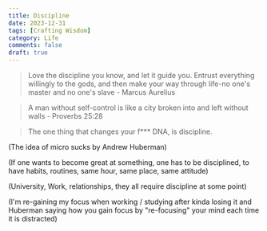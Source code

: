 ```yaml
---
title: Discipline 
date: 2023-12-31
tags: [Crafting Wisdom]
category: Life
comments: false
draft: true
---
```


> Love the discipline you know, and let it guide you. Entrust everything willingly to the gods, and then make your way through life-no one's master and no one's slave - Marcus Aurelius

> A man without self-control is like a city broken into and left without walls - Proverbs 25:28

> The one thing that changes your f*** DNA, is discipline.

(The idea of micro sucks by Andrew Huberman)

(If one wants to become great at something, one has to be disciplined, to have habits, routines, same hour, same place, same attitude)

(University, Work, relationships, they all require discipline at some point)

(I'm re-gaining my focus when working / studying after kinda losing it and Huberman saying how
you gain focus by "re-focusing" your mind each time it is distracted)
